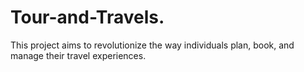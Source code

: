 # Tour-and-Travels.
This project aims to revolutionize the way individuals plan, book, and manage their travel experiences.
